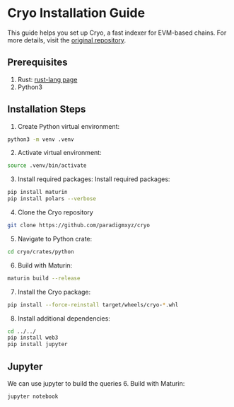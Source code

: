 # Cryo Installation Guide

This guide helps you set up Cryo, a fast indexer for EVM-based chains. For more details, visit the [original repository](https://github.com/paradigmxyz/cryo).


## Prerequisites

1. Rust: [rust-lang page](https://www.rust-lang.org/tools/install)
2. Python3

## Installation Steps

1. Create Python virtual environment:
```bash
python3 -m venv .venv
```

2. Activate virtual environment: 
```bash
source .venv/bin/activate
```

3. Install required packages:
Install required packages:
```bash
pip install maturin
pip install polars --verbose
```

4. Clone the Cryo repository
```bash
git clone https://github.com/paradigmxyz/cryo
```

5. Navigate to Python crate:
```bash
cd cryo/crates/python
```

6. Build with Maturin:
```bash
maturin build --release
```

7. Install the Cryo package:
```bash
pip install --force-reinstall target/wheels/cryo-*.whl
```

8. Install additional dependencies:
```bash
cd ../../
pip install web3
pip install jupyter
```

## Jupyter
We can use jupyter to build the queries
6. Build with Maturin:
```bash
jupyter notebook
```